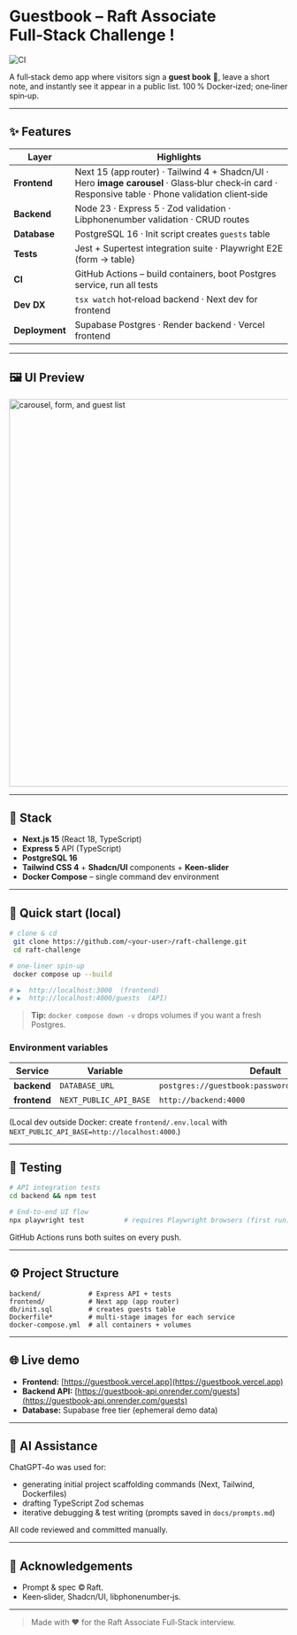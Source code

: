 # Guestbook – Raft Associate Full‑Stack Challenge !

![CI](https://github.com/<your‑user>/raft-challenge/actions/workflows/ci.yml/badge.svg)

A full‑stack demo app where visitors sign a **guest book** 📝, leave a short note, and instantly see it appear in a public list. 100 % Docker‑ized; one‑liner spin‑up.

---

## ✨ Features

| Layer          | Highlights                                                                                                                                           |
| -------------- | ---------------------------------------------------------------------------------------------------------------------------------------------------- |
| **Frontend**   | Next 15 (app router) · Tailwind 4 + Shadcn/UI · Hero **image carousel** · Glass‑blur check‑in card · Responsive table · Phone validation client‑side |
| **Backend**    | Node 23 · Express 5 · Zod validation · Libphonenumber validation · CRUD routes                                                                       |
| **Database**   | PostgreSQL 16 · Init script creates `guests` table                                                                                                   |
| **Tests**      | Jest + Supertest integration suite · Playwright E2E (form → table)                                                                                   |
| **CI**         | GitHub Actions – build containers, boot Postgres service, run all tests                                                                              |
| **Dev DX**     | `tsx watch` hot‑reload backend · Next dev for frontend                                                                                               |
| **Deployment** | Supabase Postgres · Render backend · Vercel frontend                                                                                                 |

---

## 🖼️ UI Preview

<img src="docs/ui.gif" width="700" alt="carousel, form, and guest list" />

---

## 🔧 Stack

* **Next.js 15** (React 18, TypeScript)
* **Express 5** API (TypeScript)
* **PostgreSQL 16**
* **Tailwind CSS 4** + **Shadcn/UI** components + **Keen‑slider**
* **Docker Compose** – single command dev environment

---

## 🚀 Quick start (local)

```bash
# clone & cd
 git clone https://github.com/<your-user>/raft-challenge.git
 cd raft-challenge

# one‑liner spin‑up
 docker compose up --build

# ▶  http://localhost:3000  (frontend)
# ▶  http://localhost:4000/guests  (API)
```

> **Tip:** `docker compose down -v` drops volumes if you want a fresh Postgres.

### Environment variables

| Service      | Variable               | Default                                           |
| ------------ | ---------------------- | ------------------------------------------------- |
| **backend**  | `DATABASE_URL`         | `postgres://guestbook:password@db:5432/guestbook` |
| **frontend** | `NEXT_PUBLIC_API_BASE` | `http://backend:4000`                             |

(Local dev outside Docker: create `frontend/.env.local` with `NEXT_PUBLIC_API_BASE=http://localhost:4000`.)

---

## 🧪 Testing

```bash
# API integration tests
cd backend && npm test

# End‑to‑end UI flow
npx playwright test          # requires Playwright browsers (first run)
```

GitHub Actions runs both suites on every push.

---

## ⚙️ Project Structure

```
backend/            # Express API + tests
frontend/           # Next app (app router)
db/init.sql         # creates guests table
Dockerfile*         # multi‑stage images for each service
docker-compose.yml  # all containers + volumes
```

---

## 🌐 Live demo

* **Frontend:** [https://guestbook.vercel.app](https://guestbook.vercel.app)
* **Backend API:** [https://guestbook-api.onrender.com/guests](https://guestbook-api.onrender.com/guests)
* **Database:** Supabase free tier (ephemeral demo data)

---

## 🤖 AI Assistance

ChatGPT‑4o was used for:

* generating initial project scaffolding commands (Next, Tailwind, Dockerfiles)
* drafting TypeScript Zod schemas
* iterative debugging & test writing (prompts saved in `docs/prompts.md`)

All code reviewed and committed manually.

---

## 👥 Acknowledgements

* Prompt & spec © Raft.
* Keen‑slider, Shadcn/UI, libphonenumber‑js.

---

> Made with ❤️ for the Raft Associate Full‑Stack interview.
